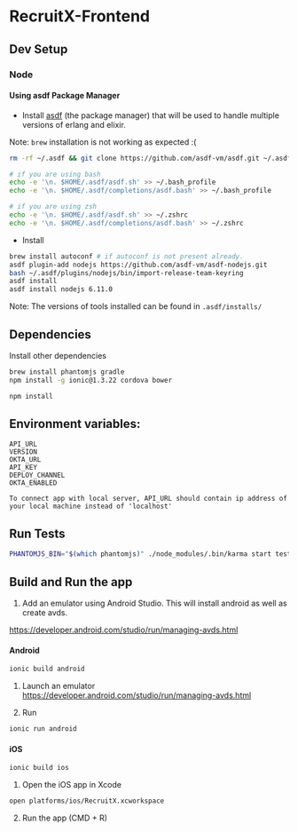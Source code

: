 RecruitX-Frontend
=================

## Dev Setup

### Node

#### Using asdf Package Manager
  * Install [asdf](https://github.com/asdf-vm/asdf) (the package manager) that will be used to handle multiple versions of erlang and elixir.

  Note: `brew` installation is not working as expected :(

  ```bash
  rm -rf ~/.asdf && git clone https://github.com/asdf-vm/asdf.git ~/.asdf --branch v0.4.2

  # if you are using bash
  echo -e '\n. $HOME/.asdf/asdf.sh' >> ~/.bash_profile
  echo -e '\n. $HOME/.asdf/completions/asdf.bash' >> ~/.bash_profile

  # if you are using zsh
  echo -e '\n. $HOME/.asdf/asdf.sh' >> ~/.zshrc
  echo -e '\n. $HOME/.asdf/completions/asdf.bash' >> ~/.zshrc
  ```

  * Install
  ```bash
  brew install autoconf # if autoconf is not present already.
  asdf plugin-add nodejs https://github.com/asdf-vm/asdf-nodejs.git
  bash ~/.asdf/plugins/nodejs/bin/import-release-team-keyring
  asdf install
  asdf install nodejs 6.11.0
  ```

Note: The versions of tools installed can be found in `.asdf/installs/`

## Dependencies
Install other dependencies
```bash
brew install phantomjs gradle
npm install -g ionic@1.3.22 cordova bower

npm install
```

## Environment variables:
```
API_URL
VERSION
OKTA_URL
API_KEY
DEPLOY_CHANNEL
OKTA_ENABLED

To connect app with local server, API_URL should contain ip address of your local machine instead of 'localhost'
```

## Run Tests
```bash
PHANTOMJS_BIN="$(which phantomjs)" ./node_modules/.bin/karma start tests/unit-tests.conf.js
```

## Build and Run the app
1. Add an emulator using Android Studio. This will install android as well as create avds.

https://developer.android.com/studio/run/managing-avds.html


#### Android
```bash
ionic build android
```

1. Launch an emulator
https://developer.android.com/studio/run/managing-avds.html

2. Run
```bash
ionic run android
```


#### iOS
```bash
ionic build ios
```

1. Open the iOS app in Xcode
```bash
open platforms/ios/RecruitX.xcworkspace
```
2. Run the app (CMD + R)
